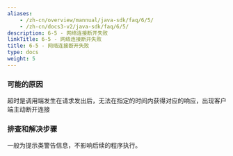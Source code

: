 ```yaml
---
aliases:
    - /zh-cn/overview/mannual/java-sdk/faq/6/5/
    - /zh-cn/docs3-v2/java-sdk/faq/6/5/
description: 6-5 - 网络连接断开失败
linkTitle: 6-5 - 网络连接断开失败
title: 6-5 - 网络连接断开失败
type: docs
weight: 5
---
```








### 可能的原因

超时是调用端发生在请求发出后，无法在指定的时间内获得对应的响应，出现客户端主动断开连接

### 排查和解决步骤

一般为提示类警告信息，不影响后续的程序执行。